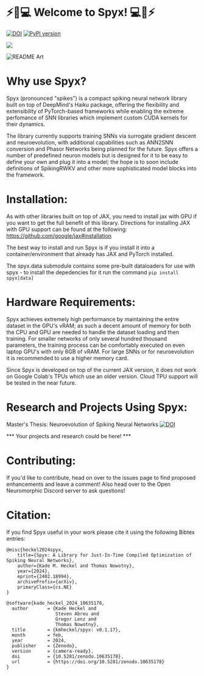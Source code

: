 ⚡🧠💻 Welcome to Spyx! 💻🧠⚡
============================
[![DOI](https://zenodo.org/badge/656877506.svg)](https://zenodo.org/badge/latestdoi/656877506) [![PyPI version](https://badge.fury.io/py/spyx.svg)](https://badge.fury.io/py/spyx)

[![](https://dcbadge.vercel.app/api/server/TCYQFWsBwj)](https://discord.gg/TCYQFWsBwj)


![README Art](spyx.png "Spyx")

Why use Spyx?
=============

Spyx (pronounced "spikes") is a compact spiking neural network library built on top of DeepMind's Haiku package, offering the flexibility and extensibility of PyTorch-based frameworks while enabling the extreme perfomance of SNN libraries which implement custom CUDA kernels for their dynamics. 

The library currently supports training SNNs via surrogate gradient descent and neuroevolution, with additional capabilities such as ANN2SNN conversion and Phasor Networks being planned for the future. Spyx offers a number of predefined neuron models but is designed for it to be easy to define your own and plug it into a model; the hope is to soon include definitions of SpikingRWKV and other more sophisticated model blocks into the framework.

Installation:
=============

As with other libraries built on top of JAX, you need to install jax with GPU if you want to get the full benefit of this library. Directions for installing JAX with GPU support can be found at the following: https://github.com/google/jax#installation

The best way to install and run Spyx is if you install it into a container/environment that already has JAX and PyTorch installed.

The spyx.data submodule contains some pre-built dataloaders for use with spyx - to install the depedencies for it run the command `pip install spyx[data]`

Hardware Requirements:
======================

Spyx achieves extremely high performance by maintaining the entire dataset in the GPU's vRAM; as such a decent amount of memory for both the CPU and GPU are needed to handle the dataset loading and then training. For smaller networks of only several hundred thousand parameters, the training process can be comfortably executed on even laptop GPU's with only 6GB of vRAM. For large SNNs or for neuroevolution it is recommended to use a higher memory card.

Since Spyx is developed on top of the current JAX version, it does not work on Google Colab's TPUs which use an older version. Cloud TPU support will be tested in the near future.


Research and Projects Using Spyx:
=================================

Master's Thesis: Neuroevolution of Spiking Neural Networks [![DOI](https://zenodo.org/badge/DOI/10.5281/zenodo.10620442.svg)](https://doi.org/10.5281/zenodo.10620442)

*** Your projects and research could be here! ***


Contributing:
=============

If you'd like to contribute, head on over to the issues page to find proposed enhancements and leave a comment! Also head over to the Open Neuromorphic Discord server to ask questions!

Citation:
=========

If you find Spyx useful in your work please cite it using the following Bibtex entries:

```
@misc{heckel2024spyx,
    title={Spyx: A Library for Just-In-Time Compiled Optimization of Spiking Neural Networks},
    author={Kade M. Heckel and Thomas Nowotny},
    year={2024},
    eprint={2402.18994},
    archivePrefix={arXiv},
    primaryClass={cs.NE}
}
```

```
@software{kade_heckel_2024_10635178,
  author       = {Kade Heckel and
                  Steven Abreu and
                  Gregor Lenz and
                  Thomas Nowotny},
  title        = {kmheckel/spyx: v0.1.17},
  month        = feb,
  year         = 2024,
  publisher    = {Zenodo},
  version      = {camera-ready},
  doi          = {10.5281/zenodo.10635178},
  url          = {https://doi.org/10.5281/zenodo.10635178}
}
```
